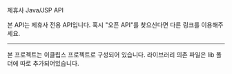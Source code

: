 제휴사 Java/JSP API

본 API는 제휴사 전용 API입니다. 혹시 "오픈 API"를 찾으신다면 다른 링크를 이용해주세요.

--------------------------------------------------------------------

본 프로젝트는 이클립스 프로젝트로 구성되어 있습니다.
라이브러리 의존 파일은 lib 폴더에 따로 추가되어있습니다.


   
